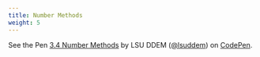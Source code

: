 ```yaml
---
title: Number Methods
weight: 5
---
```


<p data-height="600" data-theme-id="33744" data-slug-hash="9e712d38fdce87429b1536064a5f8422" data-default-tab="js" data-user="lsuddem" data-embed-version="2" data-pen-title="3.4 Number Methods" data-editable="true" class="codepen">See the Pen <a href="https://codepen.io/lsuddem/pen/9e712d38fdce87429b1536064a5f8422/">3.4 Number Methods</a> by LSU DDEM (<a href="https://codepen.io/lsuddem">@lsuddem</a>) on <a href="https://codepen.io">CodePen</a>.</p>
<script async src="https://static.codepen.io/assets/embed/ei.js"></script>